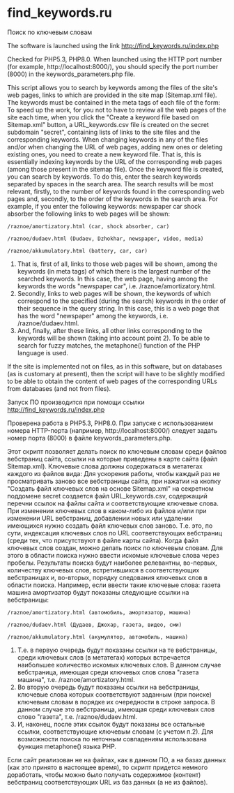 # find_keywords.ru
 Поиск по ключевым словам

The software is launched using the link http://find_keywords.ru/index.php 

Checked for PHP5.3, PHP8.0. 
When launched using the HTTP port number (for example, http://localhost:8000/), you should specify the port number (8000) in the keywords_parameters.php file. 

This script allows you to search by keywords among the files of the site's web pages, links to which are provided in the site map (Sitemap.xml file). The keywords must be contained in the meta tags of each file of the form: <meta name="keywords" content="word, word1, word2"/> 
To speed up the work, for you not to have to review all the web pages of the site each time, when you click the "Create a keyword file based on Sitemap.xml" button, a URL_keywords.csv file is created on the secret subdomain "secret", containing lists of links to the site files and the corresponding keywords. When changing keywords in any of the files and/or when changing the URL of web pages, adding new ones or deleting existing ones, you need to create a new keyword file. That is, this is essentially indexing keywords by the URL of the corresponding web pages (among those present in the sitemap file). 
Once the keyword file is created, you can search by keywords. To do this, enter the search keywords separated by spaces in the search area. The search results will be most relevant, firstly, to the number of keywords found in the corresponding web pages and, secondly, to the order of the keywords in the search area. For example, if you enter the following keywords: newspaper car shock absorber the following links to web pages will be shown: 

    /raznoe/amortizatory.html (car, shock absorber, car) 
    
    /raznoe/dudaev.html (Dudaev, Dzhokhar, newspaper, video, media) 
    
    /raznoe/akkumulatory.html (battery, car, car) 
    
1. That is, first of all, links to those web pages will be shown, among the keywords (in meta tags) of which there is the largest number of the searched keywords. In this case, the web page, having among the keywords the words "newspaper car", i.e. /raznoe/amortizatory.html. 
2. Secondly, links to web pages will be shown, the keywords of which correspond to the specified (during the search) keywords in the order of their sequence in the query string. In this case, this is a web page that has the word "newspaper" among the keywords, i.e. /raznoe/dudaev.html. 
3. And, finally, after these links, all other links corresponding to the keywords will be shown (taking into account point 2). To be able to search for fuzzy matches, the metaphone() function of the PHP language is used. 

If the site is implemented not on files, as in this software, but on databases (as is customary at present), then the script will have to be slightly modified to be able to obtain the content of web pages of the corresponding URLs from databases (and not from files).


Запуск ПО производится при помощи ссылки http://find_keywords.ru/index.php

Проверена работа в PHP5.3, PHP8.0.
При запуске с использованием номера HTTP-порта (например, http://localhost:8000/) следует задать номер порта (8000) в файле keywords_parameters.php.

Этот скрипт позволяет делать поиск по ключевым словам среди файлов вебстраниц сайта, ссылки на которые приведены в карте сайта (файл Sitemap.xml). Ключевые слова должны содержаться в метатегах каждого из файлов вида: <meta name="keywords" content="слово, слово1, слово2"/>
Для ускорения работы, чтобы каждый раз не просматривать заново все вебстраницы сайта, при нажатии на кнопку "Создать файл ключевых слов на основе Sitemap.xml" на секретном поддомене secret создается файл URL_keywords.csv, содержащий перечни ссылок на файлы сайта и соответствующие ключевые слова. При изменении ключевых слов в каком-либо из файлов и/или при изменении URL вебстраниц, добавлении новых или удалении имеющихся нужно создать файл ключевых слов заново. Т.е. это, по сути, индексация ключевых слов по URL соответствующих вебстраниц (среди тех, что присутствуют в файле карты сайта). 
Когда файл ключевых слов создан, можно делать поиск по ключевым словам. Для этого в области поиска нужно ввести искомые ключевые слова через пробелы. Результаты поиска будут наиболее релевантны, во-первых, количеству ключевых слов, встретившихся в соответствующих вебстраницах и, во-вторых, порядку следования ключевых слов в области поиска. Например, если ввести такие ключевые слова: 
газета машина амортизатор
будут показаны следующие ссылки на вебстраницы:

    /raznoe/amortizatory.html (автомобиль, амортизатор, машина)
    
    /raznoe/dudaev.html (Дудаев, Джохар, газета, видео, сми)
    
    /raznoe/akkumulatory.html (акумулятор, автомобиль, машина)
    
1. Т.е. в первую очередь будут показаны ссылки на те вебстраницы, среди ключевых слов (в метатегах) которых встречается наибольшее количество искомых ключевых слов. В данном случае вебстраница, имеющая среди ключевых слов слова "газета машина", т.е. /raznoe/amortizatory.html.
2. Во вторую очередь будут показаны ссылки на вебстраницы, ключевые слова которых соответствуют заданным (при поиске) ключевым словам в порядке их очередности в строке запроса. В данном случае это вебстраница, имеющая среди ключевых слов слово "газета", т.е. /raznoe/dudaev.html.
3. И, наконец, после этих ссылок будут показаны все остальные ссылки, соответствующие ключевым словам (с учетом п.2). 
Для возможности поиска по неточным совпадениям использована функция metaphone() языка РНР.

Если сайт реализован не на файлах, как в данном ПО, а на базах данных (как это принято в настоящее время), то скрипт придется немного доработать, чтобы можно было получать содержимое (контент) вебстраниц соответствующих URL из баз данных (а не из файлов).
